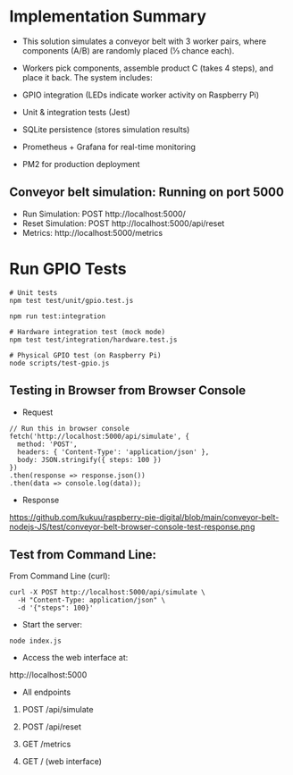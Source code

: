 # Implementation Summary

- This solution simulates a conveyor belt with 3 worker pairs, where components (A/B) are randomly placed (⅓ chance each). 

- Workers pick components, assemble product C (takes 4 steps), and place it back. The system includes:

- GPIO integration (LEDs indicate worker activity on Raspberry Pi)

- Unit & integration tests (Jest)

- SQLite persistence (stores simulation results)

- Prometheus + Grafana for real-time monitoring

- PM2 for production deployment


## Conveyor belt simulation:  Running on port 5000

- Run Simulation: POST http://localhost:5000/
- Reset Simulation: POST http://localhost:5000/api/reset
- Metrics: http://localhost:5000/metrics

# Run GPIO Tests

```
# Unit tests
npm test test/unit/gpio.test.js

npm run test:integration

# Hardware integration test (mock mode)
npm test test/integration/hardware.test.js

# Physical GPIO test (on Raspberry Pi)
node scripts/test-gpio.js
```

## Testing in Browser from Browser Console

- Request
```
// Run this in browser console
fetch('http://localhost:5000/api/simulate', {
  method: 'POST',
  headers: { 'Content-Type': 'application/json' },
  body: JSON.stringify({ steps: 100 })
})
.then(response => response.json())
.then(data => console.log(data));
```

- Response

https://github.com/kukuu/raspberry-pie-digital/blob/main/conveyor-belt-nodejs-JS/test/conveyor-belt-browser-console-test-response.png

## Test from Command Line:

From Command Line (curl):

```
curl -X POST http://localhost:5000/api/simulate \
  -H "Content-Type: application/json" \
  -d '{"steps": 100}'

```

- Start the server:

```
node index.js

```
- Access the web interface at:

 http://localhost:5000

- All endpoints

1. POST /api/simulate

2. POST /api/reset

3. GET /metrics

4. GET / (web interface)

